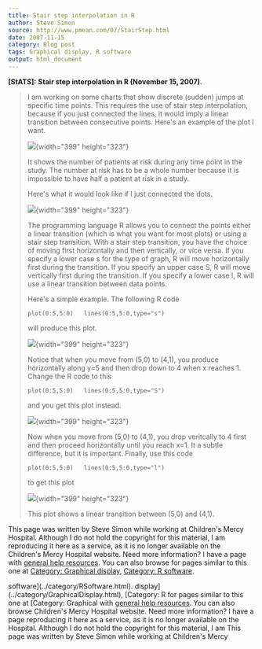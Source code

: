```yaml
---
title: Stair step interpolation in R
author: Steve Simon
source: http://www.pmean.com/07/StairStep.html
date: 2007-11-15
category: Blog post
tags: Graphical display, R software
output: html_document
---
```

**[StATS]:** **Stair step interpolation in R
(November 15, 2007)**.

> I am working on some charts that show discrete (sudden) jumps at
> specific time points. This requires the use of stair step
> interpolation, because if you just connected the lines, it would imply
> a linear transition between consecutive points. Here\'s an example of
> the plot I want.
>
> ![](images/StairS2.gif){width="399" height="323"}
>
> It shows the number of patients at risk during any time point in the
> study. The number at risk has to be a whole number because it is
> impossible to have half a patient at risk in a study.
>
> Here\'s what it would look like if I just connected the dots.
>
> ![](images/StairS3.gif){width="399" height="323"}
>
> The programming language R allows you to connect the points either a
> linear transition (which is what you want for most plots) or using a
> stair step transition. With a stair step transition, you have the
> choice of moving first horizontally and then vertically, or vice
> versa. If you specify a lower case s for the type of graph, R will
> move horizontally first during the transition. If you specify an upper
> case S, R will move vertically first during the transition. If you
> specify a lower case l, R will use a linear transition between data
> points.
>
> Here\'s a simple example. The following R code
>
> `plot(0:5,5:0)   lines(0:5,5:0,type="s")`
>
> will produce this plot.
>
> ![](images/StairS4.gif){width="399" height="323"}
>
> Notice that when you move from (5,0) to (4,1), you produce
> horizontally along y=5 and then drop down to 4 when x reaches 1.
> Change the R code to this
>
> `plot(0:5,5:0)   lines(0:5,5:0,type="S")`
>
> and you get this plot instead.
>
> ![](images/StairS5.gif){width="399" height="323"}
>
> Now when you move from (5,0) to (4,1), you drop veritcally to 4 first
> and then proceed horizontally until you reach x=1. It a subtle
> difference, but it is important. Finally, use this code
>
> `plot(0:5,5:0)   lines(0:5,5:0,type="l")`
>
> to get this plot
>
> ![](images/StairS6.gif){width="399" height="323"}
>
> This plot shows a linear transition between (5,0) and (4,1).

This page was written by Steve Simon while working at Children\'s Mercy
Hospital. Although I do not hold the copyright for this material, I am
reproducing it here as a service, as it is no longer available on the
Children\'s Mercy Hospital website. Need more information? I have a page
with [general help resources](../GeneralHelp.html). You can also browse
for pages similar to this one at [Category: Graphical
display](../category/GraphicalDisplay.html), [Category: R
software](../category/RSoftware.html).
<!---More--->
software](../category/RSoftware.html).
display](../category/GraphicalDisplay.html), [Category: R
for pages similar to this one at [Category: Graphical
with [general help resources](../GeneralHelp.html). You can also browse
Children\'s Mercy Hospital website. Need more information? I have a page
reproducing it here as a service, as it is no longer available on the
Hospital. Although I do not hold the copyright for this material, I am
This page was written by Steve Simon while working at Children\'s Mercy

<!---Do not use
**[StATS]:** **Stair step interpolation in R
This page was written by Steve Simon while working at Children\'s Mercy
Hospital. Although I do not hold the copyright for this material, I am
reproducing it here as a service, as it is no longer available on the
Children\'s Mercy Hospital website. Need more information? I have a page
with [general help resources](../GeneralHelp.html). You can also browse
for pages similar to this one at [Category: Graphical
display](../category/GraphicalDisplay.html), [Category: R
software](../category/RSoftware.html).
--->

